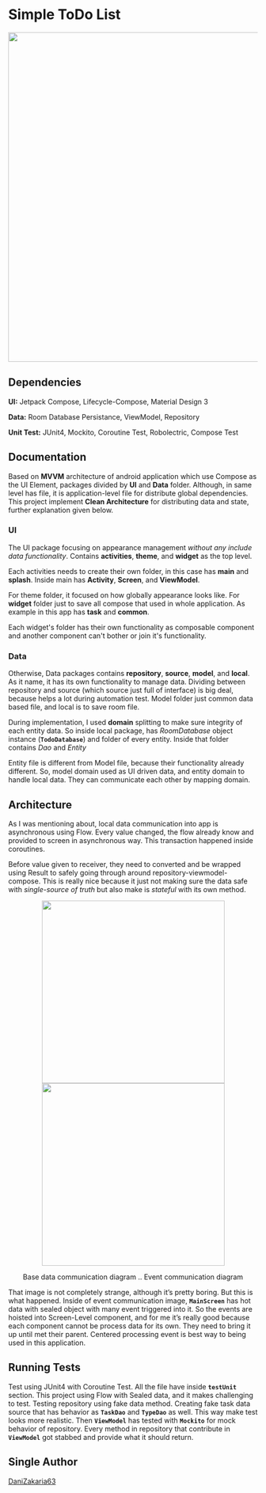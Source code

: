 # Simple ToDo List
<img src="https://github.com/DaniZakaria63/simple-todo-list/assets/43902417/fed7ab46-f2b5-4ae3-b233-ac03ea5da23b" width="666" height="666">

## Dependencies

**UI:** Jetpack Compose, Lifecycle-Compose, Material Design 3

**Data:** Room Database Persistance, ViewModel, Repository

**Unit Test:** JUnit4, Mockito, Coroutine Test, Robolectric, Compose Test

## Documentation

Based on **MVVM** architecture of android application which use Compose as the UI Element, packages divided by **UI** and **Data** folder. Although, in same level has file, it is application-level file for distribute global dependencies. This project implement **Clean Architecture** for distributing data and state, further explanation given below.

### UI

The UI package focusing on appearance management *without any include data functionality*. Contains **activities**, **theme**, and **widget** as the top level.

Each activities needs to create their own folder, in this case has **main** and **splash**. Inside main has **Activity**, **Screen**, and **ViewModel**.

For theme folder, it focused on how globally appearance looks like. For **widget** folder just to save all compose that used in whole application. As example in this app has **task** and **common**.

Each widget's folder has their own functionality as composable component and another component can't bother or join it's functionality.

### Data

Otherwise, Data packages contains **repository**, **source**, **model**, and **local**. As it name, it has its own functionality to manage data. Dividing between repository and source (which source just full of interface) is big deal, because helps a lot during automation test. Model folder just common data based file, and local is to save room file.

During implementation, I used **domain** splitting to make sure integrity of each entity data. So inside local package, has *RoomDatabase* object instance (**`TodoDatabase`**) and folder of every entity. Inside that folder contains *Dao* and *Entity*

Entity file is different from Model file, because their functionality already different. So, model domain used as UI driven data, and entity domain to handle local data. They can communicate each other by mapping domain.

## Architecture

As I was mentioning about, local data communication into app is asynchronous using Flow. Every value changed, the flow already know and provided to screen in asynchronous way. This transaction happened inside coroutines. 

Before value given to receiver, they need to converted and be wrapped using Result to safely going through around repository-viewmodel-compose. This is really nice because it just not making sure the data safe with *single-source of truth* but also make is *stateful* with its own method.


<p align="center">
  
<img src="https://github.com/DaniZakaria63/simple-todo-list/assets/43902417/827f2fa5-09c5-43fa-baa7-59865e64f586" width="369" height="369">

<img src="https://github.com/DaniZakaria63/simple-todo-list/assets/43902417/0ee1b493-b593-426f-b11a-0c7c3717ebc0" width="369" height="369">

</p>

<p align="center">
Base data communication diagram
.. Event communication diagram
</p>

That image is not completely strange, although it’s pretty boring. But this is what happened. Inside of event communication image, **`MainScreen`** has hot data with sealed object with many event triggered into it. So the events are hoisted into Screen-Level component, and for me it’s really good because each component cannot be process data for its own. They need to bring it up until met their parent. Centered processing event is best way to being used in this application.

## Running Tests

Test using JUnit4 with Coroutine Test. All the file have inside **`testUnit`** section. This project using Flow with Sealed data, and it makes challenging to test. Testing repository using fake data method. Creating fake task data source that has behavior as **`TaskDao`** and **`TypeDao`** as well. This way make test looks more realistic. Then **`ViewModel`** has tested with **`Mockito`** for mock behavior of repository. Every method in repository that contribute in **`ViewModel`** got stabbed and provide what it should return.

## Single Author

[DaniZakaria63](https://www.github.com/DaniZakaria63)
